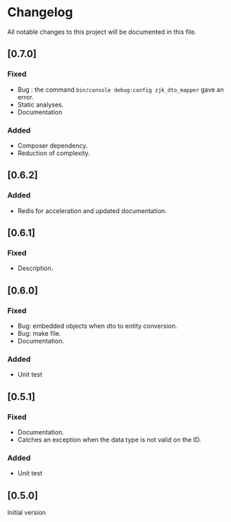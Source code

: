 # Changelog

All notable changes to this project will be documented in this file.

## [0.7.0]
### Fixed  
- Bug : the command `bin/console debug:config zjk_dto_mapper` gave an error. 
- Static analyses.
- Documentation
### Added
- Composer dependency.
- Reduction of complexity.

## [0.6.2]
### Added
- Redis for acceleration and updated documentation.

## [0.6.1]
### Fixed
- Description.

## [0.6.0]
### Fixed
- Bug: embedded objects when dto to entity conversion.
- Bug: make file.
- Documentation.
### Added
- Unit test

## [0.5.1]
### Fixed
- Documentation.
- Catches an exception when the data type is not valid on the ID.
### Added
- Unit test

## [0.5.0]
Initial version